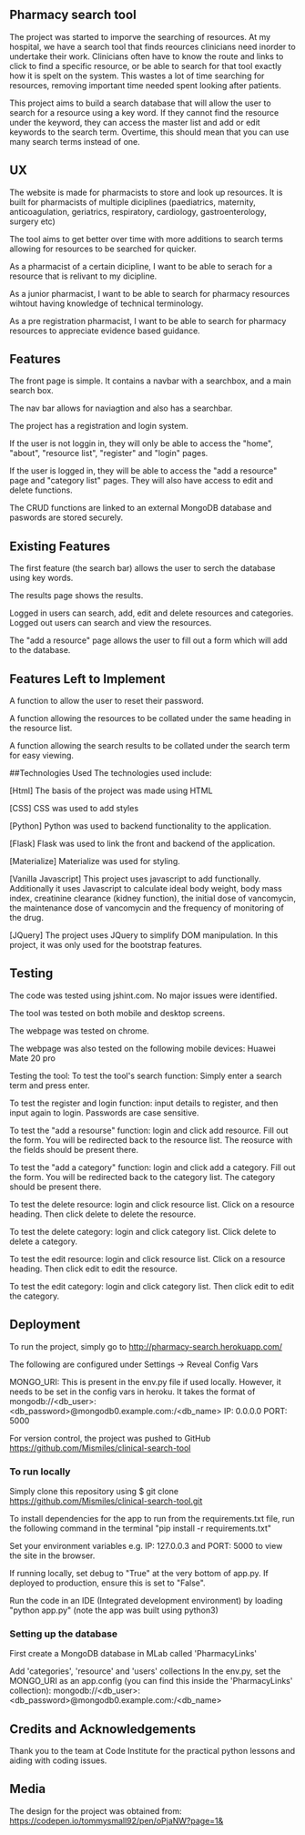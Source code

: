 ## Pharmacy search tool
The project was started to imporve the searching of resources. At my hospital, we have a search tool that finds reources clinicians need inorder to undertake their work. Clinicians often have to know the route and links to click to find a specific resource, or be able to search for that tool exactly how it is spelt on the system. This wastes a lot of time searching for resources, removing important time needed spent looking after patients. 

This project aims to build a search database that will allow the user to search for a resource using a key word. If they cannot find the resource under the keyword, they can access the master list and add or edit keywords to the search term. Overtime, this should mean that you can use many search terms instead of one.

## UX
The website is made for pharmacists to store and look up resources. It is built for pharmacists of multiple diciplines (paediatrics, maternity, anticoagulation, geriatrics, respiratory, cardiology, gastroenterology, surgery etc)

The tool aims to get better over time with more additions to search terms allowing for resources to be searched for quicker.

As a pharmacist of a certain dicipline, I want to be able to serach for a resource that is relivant to my dicipline. 

As a junior pharmacist, I want to be able to search for pharmacy resources wihtout having knowledge of technical terminology.

As a pre registration pharmacist, I want to be able to search for pharmacy resources to appreciate evidence based guidance.

## Features
The front page is simple. It contains a navbar with a searchbox, and a main search box.

The nav bar allows for naviagtion and also has a searchbar.

The project has a registration and login system.

If the user is not loggin in, they will only be able to access the "home", "about", "resource list", "register" and "login" pages. 

If the user is logged in, they will be able to access the "add a resource" page and "category list" pages. They will also have access to edit and delete functions.

The CRUD functions are linked to an external MongoDB database and paswords are stored securely.

## Existing Features
The first feature (the search bar) allows the user to serch the database using key words.

The results page shows the results.

Logged in users can search, add, edit and delete resources and categories. Logged out users can search and view the resources.

The "add a resource" page allows the user to fill out a form which will add to the database.


## Features Left to Implement
A function to allow the user to reset their password.

A function allowing the resources to be collated under the same heading in the resource list.

A function allowing the search results to be collated under the search term for easy viewing.

##Technologies Used
The technologies used include:

[Html] The basis of the project was made using HTML

[CSS] CSS was used to add styles

[Python] Python was used to backend functionality to the application.

[Flask] Flask was used to link the front and backend of the application. 

[Materialize] Materialize was used for styling.

[Vanilla Javascript] This project uses javascript to add functionally. Additionally it uses Javascript to calculate ideal body weight, body mass index, creatinine clearance (kidney function), the initial dose of vancomycin, the maintenance dose of vancomycin and the frequency of monitoring of the drug.

[JQuery] The project uses JQuery to simplify DOM manipulation. In this project, it was only used for the bootstrap features.

## Testing
The code was tested using jshint.com. No major issues were identified.

The tool was tested on both mobile and desktop screens.

The webpage was tested on chrome.

The webpage was also tested on the following mobile devices: Huawei Mate 20 pro

Testing the tool:
To test the tool's search function: 
Simply enter a search term and press enter. 

To test the register and login function: input details to register, and then input again to login. Passwords are case sensitive.

To test the "add a resourse" function: login and click add resource. Fill out the form. You will be redirected back to the resource list. The reosurce with the fields should be present there. 

To test the "add a category" function: login and click add a category. Fill out the form. You will be redirected back to the category list. The category should be present there.

To test the delete resource: login and click resource list. Click on a resource heading. Then click delete to delete the resource.

To test the delete category: login and click category list. Click delete to delete a category.

To test the edit resource: login and click resource list. Click on a resource heading. Then click edit to edit the resource.

To test the edit category: login and click category list. Then click edit to edit the category.

## Deployment
To run the project, simply go to http://pharmacy-search.herokuapp.com/

The following are configured under Settings -> Reveal Config Vars

MONGO_URI: This is present in the env.py file if used locally. However, it needs to be set in the config vars in heroku. It takes the format of mongodb://<db_user>:<db_password>@mongodb0.example.com:/<db_name>
IP: 0.0.0.0
PORT: 5000

For version control, the project was pushed to GitHub https://github.com/Mismiles/clinical-search-tool

### To run locally

Simply clone this repository using $ git clone <https://github.com/Mismiles/clinical-search-tool.git>

To install dependencies for the app to run from the requirements.txt file, run the following command in the terminal "pip install -r requirements.txt"

Set your environment variables e.g. IP: 127.0.0.3 and PORT: 5000 to view the site in the browser.

If running locally, set debug to "True" at the very bottom of app.py. If deployed to production, ensure this is set to "False".

Run the code in an IDE (Integrated development environment) by loading "python app.py" (note the app was built using python3)

### Setting up the database

First create a MongoDB database in MLab called 'PharmacyLinks'

Add 'categories', 'resource' and 'users' collections
In the env.py, set the MONGO_URI as an app.config (you can find this inside the 'PharmacyLinks' collection): mongodb://<db_user>:<db_password>@mongodb0.example.com:/<db_name>


## Credits and Acknowledgements
Thank you to the team at Code Institute for the practical python lessons and aiding with coding issues. 

## Media
The design for the project was obtained from:
https://codepen.io/tommysmall92/pen/oPjaNW?page=1& 